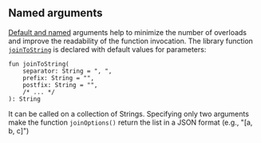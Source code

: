 ## Named arguments

[Default and named](http://kotlinlang.org/docs/reference/functions.html#default-arguments)
arguments help to minimize the number of overloads and improve the readability of the function invocation.
The library function [`joinToString`](http://kotlinlang.org/api/latest/jvm/stdlib/kotlin/join-to-string.html)
is declared with default values for parameters:

```
fun joinToString(
    separator: String = ", ",
    prefix: String = "",
    postfix: String = "",
    /* ... */
): String
```

It can be called on a collection of Strings.
Specifying only two arguments make the function `joinOptions()` return the list in a JSON format (e.g., "[a, b, c]")